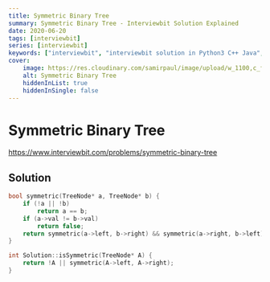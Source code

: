 ```yaml
---
title: Symmetric Binary Tree
summary: Symmetric Binary Tree - Interviewbit Solution Explained
date: 2020-06-20
tags: [interviewbit]
series: [interviewbit]
keywords: ["interviewbit", "interviewbit solution in Python3 C++ Java", "Symmetric Binary Tree Solution Explained"]
cover:
    image: https://res.cloudinary.com/samirpaul/image/upload/w_1100,c_fit,co_rgb:FFFFFF,l_text:Arial_75_bold:Symmetric Binary Tree - Solution Explained/problem-solving.webp
    alt: Symmetric Binary Tree
    hiddenInList: true
    hiddenInSingle: false
---
```


# Symmetric Binary Tree

https://www.interviewbit.com/problems/symmetric-binary-tree


## Solution

```cpp
bool symmetric(TreeNode* a, TreeNode* b) {
    if (!a || !b)
        return a == b;
    if (a->val != b->val)
        return false;
    return symmetric(a->left, b->right) && symmetric(a->right, b->left);
}

int Solution::isSymmetric(TreeNode* A) {
    return !A || symmetric(A->left, A->right);
}

```